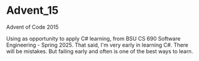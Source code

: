 # Advent_15
Advent of Code 2015

Using as opportunity to apply C# learning, from BSU CS 690 Software Engineering - Spring 2025.
That said, I'm very early in learning C#.  There will be mistakes.
But failing early and often is one of the best ways to learn.
